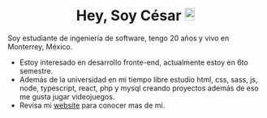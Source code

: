 <h1 align="center">Hey, Soy César <img width="20px" height="25px" src="https://em-content.zobj.net/source/noto-emoji-animations/344/waving-hand_medium-light-skin-tone_1f44b-1f3fc_1f3fc.gif"></h1>

<p>Soy estudiante de ingeniería de software, tengo 20 años y vivo en Monterrey, México.</p>

- Estoy interesado en desarrollo fronte-end, actualmente estoy en 6to semestre.
- Además de la universidad en mi tiempo libre estudio html, css, sass, js, node, typescript, react, php y mysql creando proyectos además de eso me gusta jugar videojuegos.
- Revisa mi [website](https://cgamcs.vercel.app/) para conocer mas de mí.
